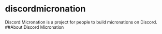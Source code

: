 # discordmicronation
Discord Micronation is a project for people to build micronations on Discord.
##About
Discord Micronation
